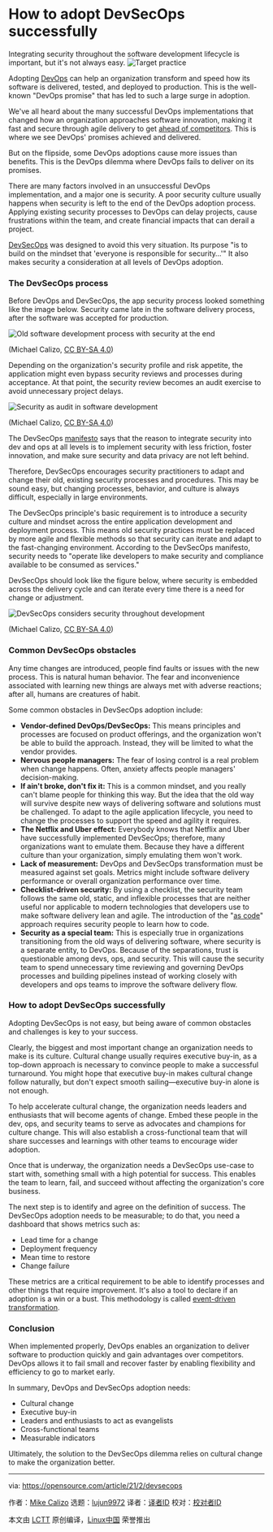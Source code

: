 [#]: collector: (lujun9972)
[#]: translator: ( )
[#]: reviewer: ( )
[#]: publisher: ( )
[#]: url: ( )
[#]: subject: (How to adopt DevSecOps successfully)
[#]: via: (https://opensource.com/article/21/2/devsecops)
[#]: author: (Mike Calizo https://opensource.com/users/mcalizo)

How to adopt DevSecOps successfully
======
Integrating security throughout the software development lifecycle is
important, but it's not always easy.
![Target practice][1]

Adopting [DevOps][2] can help an organization transform and speed how its software is delivered, tested, and deployed to production. This is the well-known "DevOps promise" that has led to such a large surge in adoption.

We've all heard about the many successful DevOps implementations that changed how an organization approaches software innovation, making it fast and secure through agile delivery to get [ahead of competitors][3]. This is where we see DevOps' promises achieved and delivered.

But on the flipside, some DevOps adoptions cause more issues than benefits. This is the DevOps dilemma where DevOps fails to deliver on its promises.

There are many factors involved in an unsuccessful DevOps implementation, and a major one is security. A poor security culture usually happens when security is left to the end of the DevOps adoption process. Applying existing security processes to DevOps can delay projects, cause frustrations within the team, and create financial impacts that can derail a project.

[DevSecOps][4] was designed to avoid this very situation. Its purpose "is to build on the mindset that 'everyone is responsible for security…'" It also makes security a consideration at all levels of DevOps adoption.

### The DevSecOps process

Before DevOps and DevSecOps, the app security process looked something like the image below. Security came late in the software delivery process, after the software was accepted for production.

![Old software development process with security at the end][5]

(Michael Calizo, [CC BY-SA 4.0][6])

Depending on the organization's security profile and risk appetite, the application might even bypass security reviews and processes during acceptance. At that point, the security review becomes an audit exercise to avoid unnecessary project delays.

![Security as audit in software development][7]

(Michael Calizo, [CC BY-SA 4.0][6])

The DevSecOps [manifesto][8] says that the reason to integrate security into dev and ops at all levels is to implement security with less friction, foster innovation, and make sure security and data privacy are not left behind.

Therefore, DevSecOps encourages security practitioners to adapt and change their old, existing security processes and procedures. This may be sound easy, but changing processes, behavior, and culture is always difficult, especially in large environments.

The DevSecOps principle's basic requirement is to introduce a security culture and mindset across the entire application development and deployment process. This means old security practices must be replaced by more agile and flexible methods so that security can iterate and adapt to the fast-changing environment. According to the DevSecOps manifesto, security needs to "operate like developers to make security and compliance available to be consumed as services."

DevSecOps should look like the figure below, where security is embedded across the delivery cycle and can iterate every time there is a need for change or adjustment.

![DevSecOps considers security throughout development][9]

(Michael Calizo, [CC BY-SA 4.0][6])

### Common DevSecOps obstacles

Any time changes are introduced, people find faults or issues with the new process. This is natural human behavior. The fear and inconvenience associated with learning new things are always met with adverse reactions; after all, humans are creatures of habit.

Some common obstacles in DevSecOps adoption include:

  * **Vendor-defined DevOps/DevSecOps:** This means principles and processes are focused on product offerings, and the organization won't be able to build the approach. Instead, they will be limited to what the vendor provides.
  * **Nervous people managers:** The fear of losing control is a real problem when change happens. Often, anxiety affects people managers' decision-making.
  * **If ain't broke, don't fix it:** This is a common mindset, and you really can't blame people for thinking this way. But the idea that the old way will survive despite new ways of delivering software and solutions must be challenged. To adapt to the agile application lifecycle, you need to change the processes to support the speed and agility it requires.
  * **The Netflix and Uber effect:** Everybody knows that Netflix and Uber have successfully implemented DevSecOps; therefore, many organizations want to emulate them. Because they have a different culture than your organization, simply emulating them won't work.
  * **Lack of measurement:** DevOps and DevSecOps transformation must be measured against set goals. Metrics might include software delivery performance or overall organization performance over time.
  * **Checklist-driven security:** By using a checklist, the security team follows the same old, static, and inflexible processes that are neither useful nor applicable to modern technologies that developers use to make software delivery lean and agile. The introduction of the "[as code][10]" approach requires security people to learn how to code.
  * **Security as a special team:** This is especially true in organizations transitioning from the old ways of delivering software, where security is a separate entity, to DevOps. Because of the separations, trust is questionable among devs, ops, and security. This will cause the security team to spend unnecessary time reviewing and governing DevOps processes and building pipelines instead of working closely with developers and ops teams to improve the software delivery flow.



### How to adopt DevSecOps successfully

Adopting DevSecOps is not easy, but being aware of common obstacles and challenges is key to your success.

Clearly, the biggest and most important change an organization needs to make is its culture. Cultural change usually requires executive buy-in, as a top-down approach is necessary to convince people to make a successful turnaround. You might hope that executive buy-in makes cultural change follow naturally, but don't expect smooth sailing—executive buy-in alone is not enough.

To help accelerate cultural change, the organization needs leaders and enthusiasts that will become agents of change. Embed these people in the dev, ops, and security teams to serve as advocates and champions for culture change. This will also establish a cross-functional team that will share successes and learnings with other teams to encourage wider adoption.

Once that is underway, the organization needs a DevSecOps use-case to start with, something small with a high potential for success. This enables the team to learn, fail, and succeed without affecting the organization's core business.

The next step is to identify and agree on the definition of success. The DevSecOps adoption needs to be measurable; to do that, you need a dashboard that shows metrics such as:

  * Lead time for a change
  * Deployment frequency
  * Mean time to restore
  * Change failure



These metrics are a critical requirement to be able to identify processes and other things that require improvement. It's also a tool to declare if an adoption is a win or a bust. This methodology is called [event-driven transformation][11].

### Conclusion

When implemented properly, DevOps enables an organization to deliver software to production quickly and gain advantages over competitors. DevOps allows it to fail small and recover faster by enabling flexibility and efficiency to go to market early.

In summary, DevOps and DevSecOps adoption needs:

  * Cultural change
  * Executive buy-in
  * Leaders and enthusiasts to act as evangelists
  * Cross-functional teams
  * Measurable indicators



Ultimately, the solution to the DevSecOps dilemma relies on cultural change to make the organization better.

--------------------------------------------------------------------------------

via: https://opensource.com/article/21/2/devsecops

作者：[Mike Calizo][a]
选题：[lujun9972][b]
译者：[译者ID](https://github.com/译者ID)
校对：[校对者ID](https://github.com/校对者ID)

本文由 [LCTT](https://github.com/LCTT/TranslateProject) 原创编译，[Linux中国](https://linux.cn/) 荣誉推出

[a]: https://opensource.com/users/mcalizo
[b]: https://github.com/lujun9972
[1]: https://opensource.com/sites/default/files/styles/image-full-size/public/lead-images/target-security.png?itok=Ca5-F6GW (Target practice)
[2]: https://opensource.com/resources/devops
[3]: https://www.imd.org/research-knowledge/articles/the-battle-for-digital-disruption-startups-vs-incumbents/
[4]: http://www.devsecops.org/blog/2015/2/15/what-is-devsecops
[5]: https://opensource.com/sites/default/files/uploads/devsecops_old-process.png (Old software development process with security at the end)
[6]: https://creativecommons.org/licenses/by-sa/4.0/
[7]: https://opensource.com/sites/default/files/uploads/devsecops_security-as-audit.png (Security as audit in software development)
[8]: https://www.devsecops.org/
[9]: https://opensource.com/sites/default/files/uploads/devsecops_process.png (DevSecOps considers security throughout development)
[10]: https://www.oreilly.com/library/view/devopssec/9781491971413/ch04.html
[11]: https://www.openshift.com/blog/exploring-a-metrics-driven-approach-to-transformation
